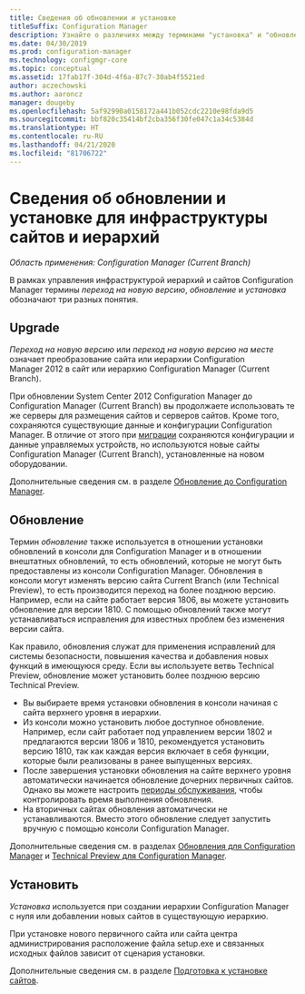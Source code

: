 ```yaml
---
title: Сведения об обновлении и установке
titleSuffix: Configuration Manager
description: Узнайте о различиях между терминами "установка" и "обновление" в контексте управления инфраструктурой Configuration Manager.
ms.date: 04/30/2019
ms.prod: configuration-manager
ms.technology: configmgr-core
ms.topic: conceptual
ms.assetid: 17fab17f-304d-4f6a-87c7-30ab4f5521ed
author: aczechowski
ms.author: aaroncz
manager: dougeby
ms.openlocfilehash: 5af92990a0158172a441b052cdc2210e98fda9d5
ms.sourcegitcommit: bbf820c35414bf2cba356f30fe047c1a34c5384d
ms.translationtype: HT
ms.contentlocale: ru-RU
ms.lasthandoff: 04/21/2020
ms.locfileid: "81706722"
---
```

# <a name="about-upgrade-update-and-install-for-site-and-hierarchy-infrastructure"></a>Сведения об обновлении и установке для инфраструктуры сайтов и иерархий

*Область применения: Configuration Manager (Current Branch)*

В рамках управления инфраструктурой иерархий и сайтов Configuration Manager термины *переход на новую версию*, *обновление* и *установка* обозначают три разных понятия.

## <a name="upgrade"></a>Upgrade

*Переход на новую версию* или *переход на новую версию на месте* означает преобразование сайта или иерархии Configuration Manager 2012 в сайт или иерархию Configuration Manager (Current Branch).

При обновлении System Center 2012 Configuration Manager до Configuration Manager (Current Branch) вы продолжаете использовать те же серверы для размещения сайтов и серверов сайтов. Кроме того, сохраняются существующие данные и конфигурации Configuration Manager.  В отличие от этого при [миграции](../migration/migrate-data-between-hierarchies.md) сохраняются конфигурации и данные управляемых устройств, но используются новые сайты Configuration Manager (Current Branch), установленные на новом оборудовании.

Дополнительные сведения см. в разделе [Обновление до Configuration Manager](../servers/deploy/install/upgrade-to-configuration-manager.md).



## <a name="update"></a>Обновление
Термин *обновление* также используется в отношении установки обновлений в консоли для Configuration Manager и в отношении внештатных обновлений, то есть обновлений, которые не могут быть предоставлены из консоли Configuration Manager. Обновления в консоли могут изменять версию сайта Current Branch (или Technical Preview), то есть производится переход на более позднюю версию. Например, если на сайте работает версия 1806, вы можете установить обновление для версии 1810. С помощью обновлений также могут устанавливаться исправления для известных проблем без изменения версии сайта.      

Как правило, обновления служат для применения исправлений для системы безопасности, повышения качества и добавления новых функций в имеющуюся среду. Если вы используете ветвь Technical Preview, обновление может установить более позднюю версию Technical Preview.
- Вы выбираете время установки обновления в консоли начиная с сайта верхнего уровня в иерархии.
- Из консоли можно установить любое доступное обновление. Например, если сайт работает под управлением версии 1802 и предлагаются версии 1806 и 1810, рекомендуется установить версию 1810, так как каждая версия включает в себя функции, которые были реализованы в ранее выпущенных версиях.
- После завершения установки обновления на сайте верхнего уровня автоматически начинается обновление дочерних первичных сайтов. Однако вы можете настроить [периоды обслуживания](../servers/manage/service-windows.md), чтобы контролировать время выполнения обновления.
- На вторичных сайтах обновления автоматически не устанавливаются. Вместо этого обновление следует запустить вручную с помощью консоли Configuration Manager.

Дополнительные сведения см. в разделах [Обновления для Configuration Manager](../servers/manage/updates.md) и [Technical Preview для Configuration Manager](../get-started/technical-preview.md).



## <a name="install"></a>Установить
*Установка* используется при создании иерархии Configuration Manager с нуля или добавлении новых сайтов в существующую иерархию.  

При установке нового первичного сайта или сайта центра администрирования расположение файла setup.exe и связанных исходных файлов зависит от сценария установки.

Дополнительные сведения см. в разделе [Подготовка к установке сайтов](../servers/deploy/install/prepare-to-install-sites.md).
